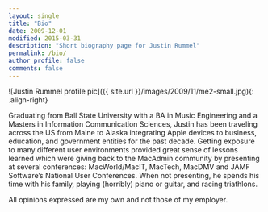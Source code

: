 ```yaml
---
layout: single
title: "Bio"
date: 2009-12-01
modified: 2015-03-31
description: "Short biography page for Justin Rummel"
permalink: /bio/
author_profile: false
comments: false
---
```

![Justin Rummel profile pic]({{ site.url }}/images/2009/11/me2-small.jpg){: .align-right}

Graduating from Ball State University with a BA in Music Engineering and a Masters in Information Communication Sciences, Justin has been traveling across the US from Maine to Alaska integrating Apple devices to business, education, and government entities for the past decade. Getting exposure to many different user environments provided great sense of lessons learned which were giving back to the MacAdmin community by presenting at several conferences: MacWorld/MacIT, MacTech, MacDMV and JAMF Software’s National User Conferences. When not presenting, he spends his time with his family, playing (horribly) piano or guitar, and racing triathlons.

All opinions expressed are my own and not those of my employer.
